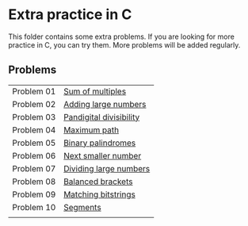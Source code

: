 # Extra practice in C

This folder contains some extra problems. If you are looking for more practice in C, you can try them. More problems will be added regularly.

## Problems

|||
|:---:|:---|
| Problem 01 | [Sum of multiples](prob01) |
| Problem 02 | [Adding large numbers](prob02) |
| Problem 03 | [Pandigital divisibility](prob03) |
| Problem 04 | [Maximum path](prob04) |
| Problem 05 | [Binary palindromes](prob05) |
| Problem 06 | [Next smaller number](prob06) |
| Problem 07 | [Dividing large numbers](prob07) |
| Problem 08 | [Balanced brackets](prob08) |
| Problem 09 | [Matching bitstrings](prob09) |
| Problem 10 | [Segments](prob10) |
|||
